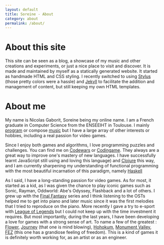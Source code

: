 ```yaml
---
layout: default
title: Soreine - About
category: about
permalink: /about/
---
```


# About this site

This site can be seen as a blog, a showcase of my music and other
creations and experiments, or just a nice place to visit and
discover. It is made and maintained by myself as a statically
generated website. It started as handmade HTML and CSS styling. I
recently switched to using
[Stylus](https://learnboost.github.io/stylus/) (those pretty colors
were a hassle) and [Jekyll](http://jekyllrb.com/) to facilitate the
addition and management of content, but still keeping my own
HTML templates.


# About me

My name is Nicolas Gaborit, Soreine being my online name. I am a
French graduate in Computer Science from the ENSEEIHT in Toulouse. I
mainly [program](/prog/) or compose [music](/music/) but I have a
large array of other interests or hobbies, including a real passion
for video games.

<!--

If you are looking for a more <b>professional description</b>, you can
view my [here](/pro/) resume/CV.

-->

Since I enjoy both games and algorithms, I love programming puzzles
and challenges. You can find me on
[Codewars](http://www.codewars.com/users/Soreine) or
[Codingame](https://www.codingame.com/profile/04928e763cd7e1dba698bee386f13206777182).
They always are a great way to improve one's mastery of new
languages. I have successfully learnt JavaScript still using and
loving this language) and [Clojure](http://clojure.org/) this way, and
I am currently sharpening my understanding of functional programming
with the most beautiful incarnation of this paradigm, namely
[Haskell](https://www.haskell.org/)

As I said, I have a long-standing passion for video games. As for
most, it started as a kid, as I was given the chance to play iconic
games such as Sonic, Rayman, Oddworld: Abe's Odyssey, Flashback and a
lot of others. I grew up with the
[Final Fantasy](https://en.wikipedia.org/wiki/Final_Fantasy) series
and I think listening to the OSTs helped me to get into piano and
later music since it was the first melodies that I tried to reproduce
on the piano. More recently I gave a try to e-sport with
[League of Legends](http://euw.leagueoflegends.com/news/esports) but I
could not keep up with the time investment it requires. But most
importantly, during the last years, I have been developing a love for
games with a strong sense of art. To name a few of the greatest :
[Flower](http://thatgamecompany.com/games/flower/),
[Journey](http://thatgamecompany.com/games/journey/) (that one is mind
blowing), [Hohokum](http://hohokum.playstation.com/),
[Monument Valley](http://www.monumentvalleygame.com/),
[FEZ](http://fezgame.com/) (this one has a grandiose feeling of
freedom). This is a kind of games it is definitely worth working for,
as an artist or as an engineer.
